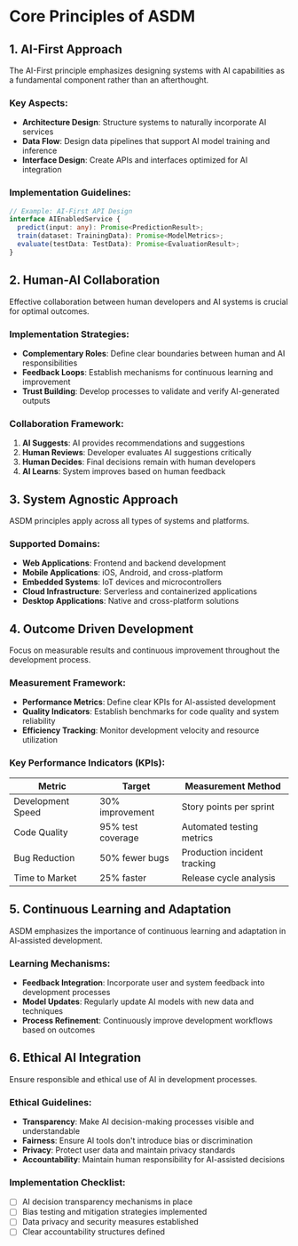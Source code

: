 # Core Principles of ASDM

## 1. AI-First Approach

The AI-First principle emphasizes designing systems with AI capabilities as a fundamental component rather than an afterthought.

### Key Aspects:
- **Architecture Design**: Structure systems to naturally incorporate AI services
- **Data Flow**: Design data pipelines that support AI model training and inference
- **Interface Design**: Create APIs and interfaces optimized for AI integration

### Implementation Guidelines:
```typescript
// Example: AI-First API Design
interface AIEnabledService {
  predict(input: any): Promise<PredictionResult>;
  train(dataset: TrainingData): Promise<ModelMetrics>;
  evaluate(testData: TestData): Promise<EvaluationResult>;
}
```

## 2. Human-AI Collaboration

Effective collaboration between human developers and AI systems is crucial for optimal outcomes.

### Implementation Strategies:
- **Complementary Roles**: Define clear boundaries between human and AI responsibilities
- **Feedback Loops**: Establish mechanisms for continuous learning and improvement
- **Trust Building**: Develop processes to validate and verify AI-generated outputs

### Collaboration Framework:
1. **AI Suggests**: AI provides recommendations and suggestions
2. **Human Reviews**: Developer evaluates AI suggestions critically
3. **Human Decides**: Final decisions remain with human developers
4. **AI Learns**: System improves based on human feedback

## 3. System Agnostic Approach

ASDM principles apply across all types of systems and platforms.

### Supported Domains:
- **Web Applications**: Frontend and backend development
- **Mobile Applications**: iOS, Android, and cross-platform
- **Embedded Systems**: IoT devices and microcontrollers
- **Cloud Infrastructure**: Serverless and containerized applications
- **Desktop Applications**: Native and cross-platform solutions

## 4. Outcome Driven Development

Focus on measurable results and continuous improvement throughout the development process.

### Measurement Framework:
- **Performance Metrics**: Define clear KPIs for AI-assisted development
- **Quality Indicators**: Establish benchmarks for code quality and system reliability
- **Efficiency Tracking**: Monitor development velocity and resource utilization

### Key Performance Indicators (KPIs):
| Metric | Target | Measurement Method |
|--------|--------|--------------------|
| Development Speed | 30% improvement | Story points per sprint |
| Code Quality | 95% test coverage | Automated testing metrics |
| Bug Reduction | 50% fewer bugs | Production incident tracking |
| Time to Market | 25% faster | Release cycle analysis |

## 5. Continuous Learning and Adaptation

ASDM emphasizes the importance of continuous learning and adaptation in AI-assisted development.

### Learning Mechanisms:
- **Feedback Integration**: Incorporate user and system feedback into development processes
- **Model Updates**: Regularly update AI models with new data and techniques
- **Process Refinement**: Continuously improve development workflows based on outcomes

## 6. Ethical AI Integration

Ensure responsible and ethical use of AI in development processes.

### Ethical Guidelines:
- **Transparency**: Make AI decision-making processes visible and understandable
- **Fairness**: Ensure AI tools don't introduce bias or discrimination
- **Privacy**: Protect user data and maintain privacy standards
- **Accountability**: Maintain human responsibility for AI-assisted decisions

### Implementation Checklist:
- [ ] AI decision transparency mechanisms in place
- [ ] Bias testing and mitigation strategies implemented
- [ ] Data privacy and security measures established
- [ ] Clear accountability structures defined